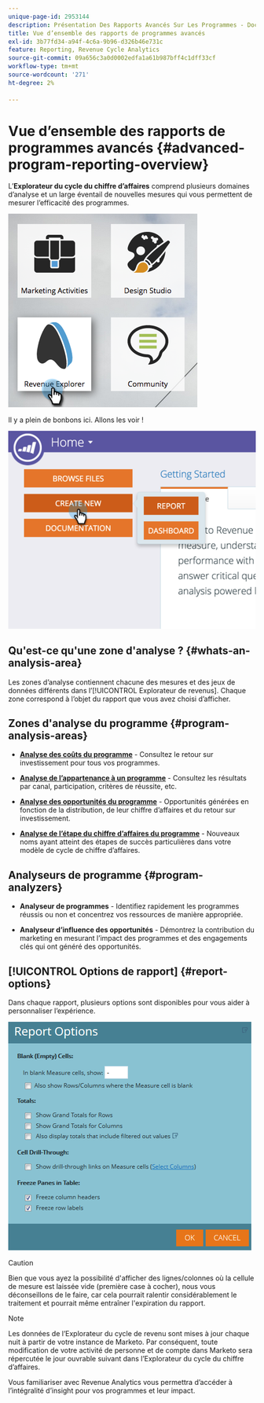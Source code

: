 ```yaml
---
unique-page-id: 2953144
description: Présentation Des Rapports Avancés Sur Les Programmes - Documents Marketo - Documentation Du Produit
title: Vue d’ensemble des rapports de programmes avancés
exl-id: 3b77fd34-a94f-4c6a-9b96-d326b46e731c
feature: Reporting, Revenue Cycle Analytics
source-git-commit: 09a656c3a0d0002edfa1a61b987bff4c1dff33cf
workflow-type: tm+mt
source-wordcount: '271'
ht-degree: 2%

---
```


# Vue d’ensemble des rapports de programmes avancés {#advanced-program-reporting-overview}

L’**Explorateur du cycle du chiffre d’affaires** comprend plusieurs domaines d’analyse et un large éventail de nouvelles mesures qui vous permettent de mesurer l’efficacité des programmes.

![](assets/rev.png)

Il y a plein de bonbons ici. Allons les voir !

![](assets/image2015-4-30-10-3a15-3a17.png)

## Qu&#39;est-ce qu&#39;une zone d&#39;analyse ? {#whats-an-analysis-area}

Les zones d’analyse contiennent chacune des mesures et des jeux de données différents dans l’[!UICONTROL Explorateur de revenus]. Chaque zone correspond à l’objet du rapport que vous avez choisi d’afficher.

## Zones d&#39;analyse du programme {#program-analysis-areas}

* **[Analyse des coûts du programme](understanding-the-program-cost-analysis-area.md)** - Consultez le retour sur investissement pour tous vos programmes.

* **[Analyse de l’appartenance à un programme](understanding-the-program-membership-analysis-area.md)** - Consultez les résultats par canal, participation, critères de réussite, etc.

* **[Analyse des opportunités du programme](understanding-the-program-opportunity-analysis-area.md)** - Opportunités générées en fonction de la distribution, de leur chiffre d’affaires et du retour sur investissement.

* **[Analyse de l’étape du chiffre d’affaires du programme](understanding-the-program-revenue-stage-analysis-area.md)** - Nouveaux noms ayant atteint des étapes de succès particulières dans votre modèle de cycle de chiffre d’affaires.

## Analyseurs de programme {#program-analyzers}

* **Analyseur de programmes** - Identifiez rapidement les programmes réussis ou non et concentrez vos ressources de manière appropriée.

* **Analyseur d’influence des opportunités** - Démontrez la contribution du marketing en mesurant l’impact des programmes et des engagements clés qui ont généré des opportunités.

## [!UICONTROL Options de rapport] {#report-options}

Dans chaque rapport, plusieurs options sont disponibles pour vous aider à personnaliser l’expérience.

![](assets/report-options.png)

>[!CAUTION]
>
>Bien que vous ayez la possibilité d&#39;afficher des lignes/colonnes où la cellule de mesure est laissée vide (première case à cocher), nous vous déconseillons de le faire, car cela pourrait ralentir considérablement le traitement et pourrait même entraîner l&#39;expiration du rapport.

>[!NOTE]
>
>Les données de l’Explorateur du cycle de revenu sont mises à jour chaque nuit à partir de votre instance de Marketo. Par conséquent, toute modification de votre activité de personne et de compte dans Marketo sera répercutée le jour ouvrable suivant dans l’Explorateur du cycle du chiffre d’affaires.

Vous familiariser avec Revenue Analytics vous permettra d’accéder à l’intégralité d’insight pour vos programmes et leur impact.
